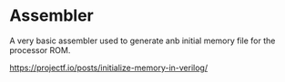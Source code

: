 # Assembler
A very basic assembler used to generate anb initial memory file for the processor ROM.

https://projectf.io/posts/initialize-memory-in-verilog/
